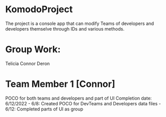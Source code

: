 # KomodoProject
The project is a console app that can modify Teams of developers and developers themselve through IDs and various methods.

# Group Work:
  Telicia
  Connor 
  Deron
  
# Team Member 1 [Connor]
  POCO for both teams and developers and part of UI
      Completion date: 6/12/2022
      - 6/8: Created POCO for DevTeams and Developers data files
      - 6/12: Completed parts of UI as group 
  
